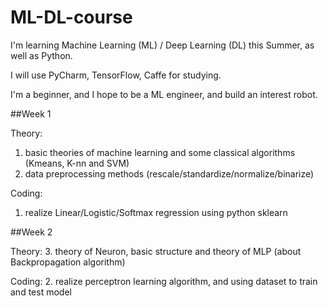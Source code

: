 # ML-DL-course
I'm learning Machine Learning (ML) / Deep Learning (DL) this Summer, as well as Python.

I will use PyCharm, TensorFlow, Caffe for studying.

I'm a beginner, and I hope to be a ML engineer, and build an interest robot.

##Week 1

Theory:
1. basic theories of machine learning and some classical algorithms (Kmeans, K-nn and SVM)
2. data preprocessing methods (rescale/standardize/normalize/binarize)

Coding:
1. realize Linear/Logistic/Softmax regression using python sklearn

##Week 2

Theory:
3. theory of Neuron, basic structure and theory of MLP (about Backpropagation algorithm)

Coding:
2. realize perceptron learning algorithm, and using dataset to train and test model
